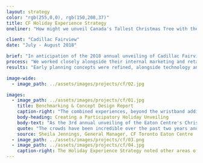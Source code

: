 ```yaml
---
layout: strategy
color: "rgb(255,0,0), rgb(150,208,37)"
title: CF Holiday Experience Strategy
oneliner: "How might we unveil Canada's Tallest Christmas Tree with the energy of the community?"

client: "Cadillac Fairview"
date: "July - August 2018"

brief: "In anticipation of the 2018 annual unveiling of Cadillac Fairview’s holiday decor, Gensler was engaged to identify the opportunities in their existing line-up to create new experiences and drive post-event retail sales."
process: "We worked closely alongside their internal marketing and retained agency to benchmark against other holiday events of scale, identifying core guiding principles and goals for the experience. Three scalable concepts resulted based on these initial conversations."
results: "Early planning concepts were refined, alongside technology and service implications, resulting in the piloting of a wearable RFID wristband experience, distributed in the week prior to unveiling and becoming a means of participation for the audience. The distribution of LED wristbands were aligned with social good initiatives and retail partnerships."

image-wide:
  - image_path: ../assets/images/projects/cf/02.jpg

images:
  - image_path: ../assets/images/projects/cf/01.jpg
    title: Benchmarking & Concept Design Report
    caption-right: "The combined experiences, beyond the wristband addition in 2018, generated 13.8M media impressions around the Tree Lighting Event. Presented by Starbucks, 3,521 LED wristbands were recycled. (Source - Branded Cities)"
    body-heading: Creating a Participatory Holiday Unveiling
    body-text: "As the 3rd annual unveiling of the Eaton Centre's Christmas Tree Lighting, we worked with the team to identify areas of opportunity to differentiate and evolve the overall audience and visitor experience, with the overall goal of generating greater retail interaction pre- and post-event. <br><br>Through a benchmarking exercise, we moved forward with consulting on the integration of LED wristbands&mdash;a way of extending the tree lighting onto the wrists of the audience throughout the mall. Presented by Starbucks, the wristbands were distributed in the week leading up to the event, and through the ME to WE Foundation&mdash;acting as an invite to shoppers to <a>Meet You There</a>."
    quote: "The crowds have been incredible over the past two years and the energy has been absolutely electric. This year, we're building on that energy with even more interactive elements to allow community members to take part in the momentous lighting of the tallest tree in the city." 
    source: Sheila Jennings, General Manager, CF Toronto Eaton Centre
  - image_path: ../assets/images/projects/cf/03.png
  - image_path: ../assets/images/projects/cf/04.jpg
    caption-right: The Holiday Experience Strategy noted other areas of opportunity, including activating Bell Trinity Square through photogenic and immersive lighting installations.
---
```

